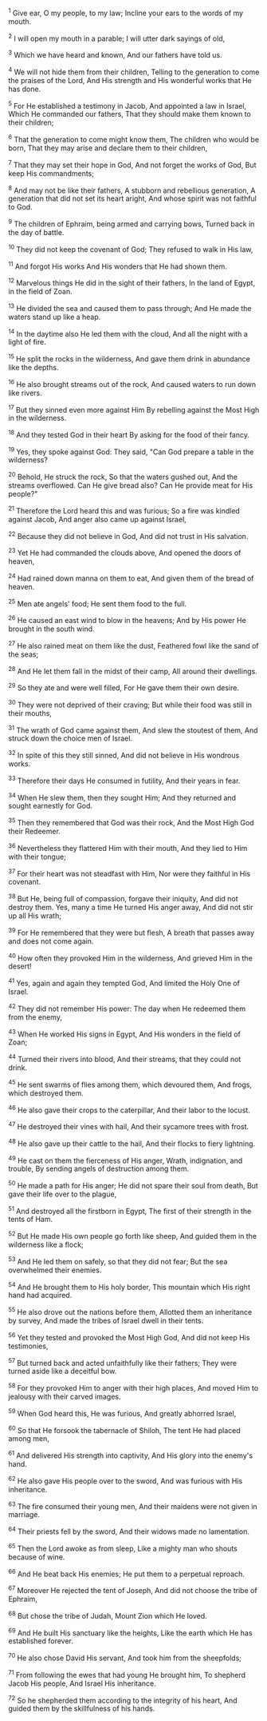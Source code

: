 <sup>1</sup> 
Give ear, O my people, to my law; Incline your ears to the words of my mouth. 

<sup>2</sup> 
I will open my mouth in a parable; I will utter dark sayings of old, 

<sup>3</sup> 
Which we have heard and known, And our fathers have told us. 

<sup>4</sup> 
We will not hide them from their children, Telling to the generation to come the praises of the Lord, And His strength and His wonderful works that He has done. 

<sup>5</sup> 
For He established a testimony in Jacob, And appointed a law in Israel, Which He commanded our fathers, That they should make them known to their children; 

<sup>6</sup> 
That the generation to come might know them, The children who would be born, That they may arise and declare them to their children, 

<sup>7</sup> 
That they may set their hope in God, And not forget the works of God, But keep His commandments; 

<sup>8</sup> 
And may not be like their fathers, A stubborn and rebellious generation, A generation that did not set its heart aright, And whose spirit was not faithful to God. 

<sup>9</sup> 
The children of Ephraim, being armed and carrying bows, Turned back in the day of battle. 

<sup>10</sup> 
They did not keep the covenant of God; They refused to walk in His law, 

<sup>11</sup> 
And forgot His works And His wonders that He had shown them. 

<sup>12</sup> 
Marvelous things He did in the sight of their fathers, In the land of Egypt, in the field of Zoan. 

<sup>13</sup> 
He divided the sea and caused them to pass through; And He made the waters stand up like a heap. 

<sup>14</sup> 
In the daytime also He led them with the cloud, And all the night with a light of fire. 

<sup>15</sup> 
He split the rocks in the wilderness, And gave them drink in abundance like the depths. 

<sup>16</sup> 
He also brought streams out of the rock, And caused waters to run down like rivers. 

<sup>17</sup> 
But they sinned even more against Him By rebelling against the Most High in the wilderness. 

<sup>18</sup> 
And they tested God in their heart By asking for the food of their fancy. 

<sup>19</sup> 
Yes, they spoke against God: They said, "Can God prepare a table in the wilderness? 

<sup>20</sup> 
Behold, He struck the rock, So that the waters gushed out, And the streams overflowed. Can He give bread also? Can He provide meat for His people?" 

<sup>21</sup> 
Therefore the Lord heard this and was furious; So a fire was kindled against Jacob, And anger also came up against Israel, 

<sup>22</sup> 
Because they did not believe in God, And did not trust in His salvation. 

<sup>23</sup> 
Yet He had commanded the clouds above, And opened the doors of heaven, 

<sup>24</sup> 
Had rained down manna on them to eat, And given them of the bread of heaven. 

<sup>25</sup> 
Men ate angels' food; He sent them food to the full. 

<sup>26</sup> 
He caused an east wind to blow in the heavens; And by His power He brought in the south wind. 

<sup>27</sup> 
He also rained meat on them like the dust, Feathered fowl like the sand of the seas; 

<sup>28</sup> 
And He let them fall in the midst of their camp, All around their dwellings. 

<sup>29</sup> 
So they ate and were well filled, For He gave them their own desire. 

<sup>30</sup> 
They were not deprived of their craving; But while their food was still in their mouths, 

<sup>31</sup> 
The wrath of God came against them, And slew the stoutest of them, And struck down the choice men of Israel. 

<sup>32</sup> 
In spite of this they still sinned, And did not believe in His wondrous works. 

<sup>33</sup> 
Therefore their days He consumed in futility, And their years in fear. 

<sup>34</sup> 
When He slew them, then they sought Him; And they returned and sought earnestly for God. 

<sup>35</sup> 
Then they remembered that God was their rock, And the Most High God their Redeemer. 

<sup>36</sup> 
Nevertheless they flattered Him with their mouth, And they lied to Him with their tongue; 

<sup>37</sup> 
For their heart was not steadfast with Him, Nor were they faithful in His covenant. 

<sup>38</sup> 
But He, being full of compassion, forgave their iniquity, And did not destroy them. Yes, many a time He turned His anger away, And did not stir up all His wrath; 

<sup>39</sup> 
For He remembered that they were but flesh, A breath that passes away and does not come again. 

<sup>40</sup> 
How often they provoked Him in the wilderness, And grieved Him in the desert! 

<sup>41</sup> 
Yes, again and again they tempted God, And limited the Holy One of Israel. 

<sup>42</sup> 
They did not remember His power: The day when He redeemed them from the enemy, 

<sup>43</sup> 
When He worked His signs in Egypt, And His wonders in the field of Zoan; 

<sup>44</sup> 
Turned their rivers into blood, And their streams, that they could not drink. 

<sup>45</sup> 
He sent swarms of flies among them, which devoured them, And frogs, which destroyed them. 

<sup>46</sup> 
He also gave their crops to the caterpillar, And their labor to the locust. 

<sup>47</sup> 
He destroyed their vines with hail, And their sycamore trees with frost. 

<sup>48</sup> 
He also gave up their cattle to the hail, And their flocks to fiery lightning. 

<sup>49</sup> 
He cast on them the fierceness of His anger, Wrath, indignation, and trouble, By sending angels of destruction among them. 

<sup>50</sup> 
He made a path for His anger; He did not spare their soul from death, But gave their life over to the plague, 

<sup>51</sup> 
And destroyed all the firstborn in Egypt, The first of their strength in the tents of Ham. 

<sup>52</sup> 
But He made His own people go forth like sheep, And guided them in the wilderness like a flock; 

<sup>53</sup> 
And He led them on safely, so that they did not fear; But the sea overwhelmed their enemies. 

<sup>54</sup> 
And He brought them to His holy border, This mountain which His right hand had acquired. 

<sup>55</sup> 
He also drove out the nations before them, Allotted them an inheritance by survey, And made the tribes of Israel dwell in their tents. 

<sup>56</sup> 
Yet they tested and provoked the Most High God, And did not keep His testimonies, 

<sup>57</sup> 
But turned back and acted unfaithfully like their fathers; They were turned aside like a deceitful bow. 

<sup>58</sup> 
For they provoked Him to anger with their high places, And moved Him to jealousy with their carved images. 

<sup>59</sup> 
When God heard this, He was furious, And greatly abhorred Israel, 

<sup>60</sup> 
So that He forsook the tabernacle of Shiloh, The tent He had placed among men, 

<sup>61</sup> 
And delivered His strength into captivity, And His glory into the enemy's hand. 

<sup>62</sup> 
He also gave His people over to the sword, And was furious with His inheritance. 

<sup>63</sup> 
The fire consumed their young men, And their maidens were not given in marriage. 

<sup>64</sup> 
Their priests fell by the sword, And their widows made no lamentation. 

<sup>65</sup> 
Then the Lord awoke as from sleep, Like a mighty man who shouts because of wine. 

<sup>66</sup> 
And He beat back His enemies; He put them to a perpetual reproach. 

<sup>67</sup> 
Moreover He rejected the tent of Joseph, And did not choose the tribe of Ephraim, 

<sup>68</sup> 
But chose the tribe of Judah, Mount Zion which He loved. 

<sup>69</sup> 
And He built His sanctuary like the heights, Like the earth which He has established forever. 

<sup>70</sup> 
He also chose David His servant, And took him from the sheepfolds; 

<sup>71</sup> 
From following the ewes that had young He brought him, To shepherd Jacob His people, And Israel His inheritance. 

<sup>72</sup> 
So he shepherded them according to the integrity of his heart, And guided them by the skillfulness of his hands.